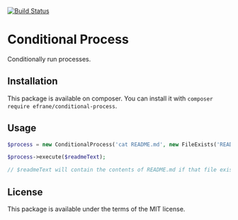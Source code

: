 [![Build Status](https://travis-ci.org/eFrane/conditional-process.svg?branch=master)](https://travis-ci.org/eFrane/conditional-process)

# Conditional Process

Conditionally run processes. 

## Installation

This package is available on composer. You can install it with
`composer require efrane/conditional-process`.

## Usage

```php
$process = new ConditionalProcess('cat README.md', new FileExists('README.md'));

$process->execute($readmeText);

// $readmeText will contain the contents of README.md if that file exists
```

## License

This package is available under the terms of the MIT license.

